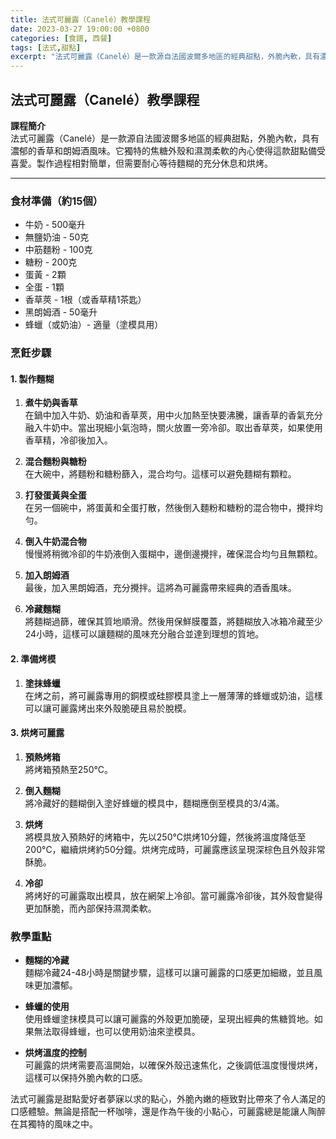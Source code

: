 ```yaml
---
title: 法式可麗露（Canelé）教學課程
date: 2023-03-27 19:00:00 +0800
categories: [食譜, 西餐]
tags: [法式,甜點] 
excerpt: "法式可麗露（Canelé）是一款源自法國波爾多地區的經典甜點，外脆內軟，具有濃郁的香草和朗姆酒風味。它獨特的焦糖外殼和濕潤柔軟的內心使得這款甜點備受喜愛。製作過程相對簡單，但需要耐心等待麵糊的充分休息和烘烤"
---
```


## 法式可麗露（Canelé）教學課程

**課程簡介**  
法式可麗露（Canelé）是一款源自法國波爾多地區的經典甜點，外脆內軟，具有濃郁的香草和朗姆酒風味。它獨特的焦糖外殼和濕潤柔軟的內心使得這款甜點備受喜愛。製作過程相對簡單，但需要耐心等待麵糊的充分休息和烘烤。

---

### 食材準備（約15個）

- 牛奶 - 500毫升  
- 無鹽奶油 - 50克  
- 中筋麵粉 - 100克  
- 糖粉 - 200克  
- 蛋黃 - 2顆  
- 全蛋 - 1顆  
- 香草莢 - 1根（或香草精1茶匙）  
- 黑朗姆酒 - 50毫升  
- 蜂蠟（或奶油）- 適量（塗模具用）

### 烹飪步驟

#### 1. **製作麵糊**

1. **煮牛奶與香草**  
   在鍋中加入牛奶、奶油和香草莢，用中火加熱至快要沸騰，讓香草的香氣充分融入牛奶中。當出現細小氣泡時，關火放置一旁冷卻。取出香草莢，如果使用香草精，冷卻後加入。

2. **混合麵粉與糖粉**  
   在大碗中，將麵粉和糖粉篩入，混合均勻。這樣可以避免麵糊有顆粒。

3. **打發蛋黃與全蛋**  
   在另一個碗中，將蛋黃和全蛋打散，然後倒入麵粉和糖粉的混合物中，攪拌均勻。

4. **倒入牛奶混合物**  
   慢慢將稍微冷卻的牛奶液倒入蛋糊中，邊倒邊攪拌，確保混合均勻且無顆粒。

5. **加入朗姆酒**  
   最後，加入黑朗姆酒，充分攪拌。這將為可麗露帶來經典的酒香風味。

6. **冷藏麵糊**  
   將麵糊過篩，確保其質地順滑。然後用保鮮膜覆蓋，將麵糊放入冰箱冷藏至少24小時，這樣可以讓麵糊的風味充分融合並達到理想的質地。

#### 2. **準備烤模**

1. **塗抹蜂蠟**  
   在烤之前，將可麗露專用的銅模或硅膠模具塗上一層薄薄的蜂蠟或奶油，這樣可以讓可麗露烤出來外殼脆硬且易於脫模。

#### 3. **烘烤可麗露**

1. **預熱烤箱**  
   將烤箱預熱至250°C。

2. **倒入麵糊**  
   將冷藏好的麵糊倒入塗好蜂蠟的模具中，麵糊應倒至模具的3/4滿。

3. **烘烤**  
   將模具放入預熱好的烤箱中，先以250°C烘烤10分鐘，然後將溫度降低至200°C，繼續烘烤約50分鐘。烘烤完成時，可麗露應該呈現深棕色且外殼非常酥脆。

4. **冷卻**  
   將烤好的可麗露取出模具，放在網架上冷卻。當可麗露冷卻後，其外殼會變得更加酥脆，而內部保持濕潤柔軟。

### 教學重點

- **麵糊的冷藏**  
  麵糊冷藏24-48小時是關鍵步驟，這樣可以讓可麗露的口感更加細緻，並且風味更加濃郁。

- **蜂蠟的使用**  
  使用蜂蠟塗抹模具可以讓可麗露的外殼更加脆硬，呈現出經典的焦糖質地。如果無法取得蜂蠟，也可以使用奶油來塗模具。

- **烘烤溫度的控制**  
  可麗露的烘烤需要高溫開始，以確保外殼迅速焦化，之後調低溫度慢慢烘烤，這樣可以保持外脆內軟的口感。

法式可麗露是甜點愛好者夢寐以求的點心，外脆內嫩的極致對比帶來了令人滿足的口感體驗。無論是搭配一杯咖啡，還是作為午後的小點心，可麗露總是能讓人陶醉在其獨特的風味之中。
